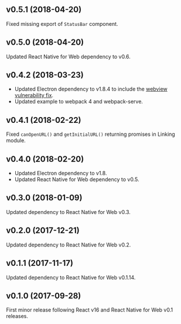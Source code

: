 ## v0.5.1 (2018-04-20)

Fixed missing export of `StatusBar` component.

## v0.5.0 (2018-04-20)

Updated React Native for Web dependency to v0.6.

## v0.4.2 (2018-03-23)

* Updated Electron dependency to v1.8.4 to include the [webview vulnerability fix](https://electronjs.org/blog/webview-fix).
* Updated example to webpack 4 and webpack-serve.

## v0.4.1 (2018-02-22)

Fixed `canOpenURL()` and `getInitialURL()` returning promises in Linking module.

## v0.4.0 (2018-02-20)

* Updated Electron dependency to v1.8.
* Updated React Native for Web dependency to v0.5.

## v0.3.0 (2018-01-09)

Updated dependency to React Native for Web v0.3.

## v0.2.0 (2017-12-21)

Updated dependency to React Native for Web v0.2.

## v0.1.1 (2017-11-17)

Updated dependency to React Native for Web v0.1.14.

## v0.1.0 (2017-09-28)

First minor release following React v16 and React Native for Web v0.1 releases.
